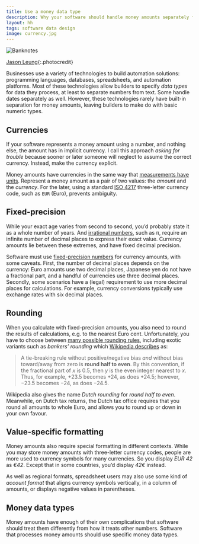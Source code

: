 ```yaml
---
title: Use a money data type
description: Why your software should handle money amounts separately from other numbers
layout: hh
tags: software data design
image: currency.jpg
---
```


![Banknotes](currency.jpg)

[Jason Leung](https://unsplash.com/photos/SAYzxuS1O3M){:.photocredit}

Businesses use a variety of technologies to build automation solutions: programming languages, databases, spreadsheets, and automation platforms.
Most of these technologies allow builders to specify _data types_ for data they process, at least to separate numbers from text.
Some handle dates separately as well.
However, these technologies rarely have built-in separation for money amounts, leaving builders to make do with basic numeric types.

## Currencies

If your software represents a money amount using a number, and nothing else, the amount has in implicit currency.
I call this approach _asking for trouble_ because sooner or later someone will neglect to assume the correct currency.
Instead, make the currency explicit.

Money amounts have currencies in the same way that 
[measurements have units](https://en.wikipedia.org/wiki/Unit_of_measurement).
Represent a money amount as a pair of two values: the _amount_ and the _currency_.
For the later, using a standard [ISO 4217](https://en.wikipedia.org/wiki/ISO_4217) 
three-letter currency code, such as `EUR` (Euro), prevents ambiguity.

## Fixed-precision

While your exact age varies from second to second, you’d probably state it as a whole number of years.
And [irrational numbers](https://en.wikipedia.org/wiki/Irrational_number),
such as π, require an infinite number of decimal places to express their exact value.
Currency amounts lie between these extremes, and have fixed decimal precision.

Software must use
[fixed-precision numbers](https://en.wikipedia.org/wiki/Fixed-point_arithmetic)
for currency amounts, with some caveats.
First, the number of decimal places depends on the currency:
Euro amounts use two decimal places, Japanese yen do not have a fractional part, and a handful of currencies use three decimal places.
Secondly, some scenarios have a (legal) requirement to use more decimal places for calculations.
For example, currency conversions typically use exchange rates with six decimal places.

## Rounding

When you calculate with fixed-precision amounts, you also need to round the results of calculations, e.g. to the nearest Euro cent.
Unfortunately, you have to choose between
[many possible rounding rules](https://en.wikipedia.org/wiki/Rounding#Rounding_to_integer),
including exotic variants such as _bankers’ rounding_ which
[Wikipedia describes](https://en.wikipedia.org/wiki/Rounding#Round_half_to_even) as:

> A tie-breaking rule without positive/negative bias _and_ without bias toward/away from zero is **round half to even**.
> By this convention, if the fractional part of _x_ is 0.5, then _y_ is the even integer nearest to _x_.
> Thus, for example, +23.5 becomes +24, as does +24.5; however, −23.5 becomes −24, as does −24.5.

Wikipedia also gives the name _Dutch rounding_ for _round half to even_.
Meanwhile, on Dutch tax returns, the Dutch tax office requires that you round all amounts to whole Euro, and allows you to round up or down in your own favour.

## Value-specific formatting

Money amounts also require special formatting in different contexts.
While you may store money amounts with three-letter currency codes, people are more used to currency symbols for many currencies.
So you display _EUR 42_ as _€42_.
Except that in some countries, you’d display _42€_ instead.

As well as regional formats, spreadsheet users may also use some kind of _account format_ that aligns currency symbols vertically, in a column of amounts, or displays negative values in parentheses.

## Money data types

Money amounts have enough of their own complications that software should treat them differently from how it treats other numbers.
Software that processes money amounts should use specific money data types.
